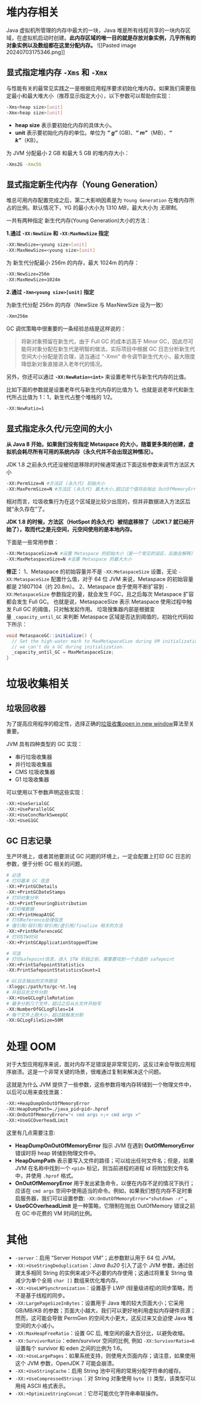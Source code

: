 # 堆内存相关
Java 虚拟机所管理的内存中最大的一块，Java 堆是所有线程共享的一块内存区域，在虚拟机启动时创建。**此内存区域的唯一目的就是存放对象实例，几乎所有的对象实例以及数组都在这里分配内存。**
![[Pasted image 20240703175346.png]]

## 显式指定堆内存 `-Xms` 和 `-Xmx`
与性能有关的最常见实践之一是根据应用程序要求初始化堆内存。如果我们需要指定最小和最大堆大小（推荐显示指定大小），以下参数可以帮助你实现：
```sh
-Xms<heap size>[unit]
-Xmx<heap size>[unit]
```
- **heap size** 表示要初始化内存的具体大小。
- **unit** 表示要初始化内存的单位。单位为 **_“ g”_** (GB)、**_“ m”_**（MB）、**_“ k”_**（KB）。

为 JVM 分配最小 2 GB 和最大 5 GB 的堆内存大小：
```sh
-Xms2G -Xmx5G
```

## 显式指定新生代内存（Young Generation）
堆总可用内存配置完成之后，第二大影响因素是为 `Young Generation` 在堆内存所占的比例。默认情况下，YG 的最小大小为 1310 _MB_，最大大小为 _无限制_。

一共有两种指定 新生代内存(Young Generation)大小的方法：

**1.通过 `-XX:NewSize` 和 `-XX:MaxNewSize` 指定**

```sh
-XX:NewSize=<young size>[unit]
-XX:MaxNewSize=<young size>[unit]
```

为 新生代分配最小 256m 的内存，最大 1024m 的内存：
```sh
-XX:NewSize=256m
-XX:MaxNewSize=1024m
```

**2.通过 `-Xmn<young size>[unit]` 指定**

为新生代分配 256m 的内存（NewSize 与 MaxNewSize 设为一致）
```sh
-Xmn256m
```

GC 调优策略中很重要的一条经验总结是这样说的：

> 将新对象预留在新生代，由于 Full GC 的成本远高于 Minor GC，因此尽可能将对象分配在新生代是明智的做法，实际项目中根据 GC 日志分析新生代空间大小分配是否合理，适当通过 “-Xmn” 命令调节新生代大小，最大限度降低新对象直接进入老年代的情况。

另外，你还可以通过 **`-XX:NewRatio=<int>`** 来设置老年代与新生代内存的比值。

比如下面的参数就是设置老年代与新生代内存的比值为 1。也就是说老年代和新生代所占比值为 1：1，新生代占整个堆栈的 1/2。
```sh
-XX:NewRatio=1
```

## 显式指定永久代/元空间的大小
**从 Java 8 开始，如果我们没有指定 Metaspace 的大小，随着更多类的创建，虚拟机会耗尽所有可用的系统内存（永久代并不会出现这种情况）。**

JDK 1.8 之前永久代还没被彻底移除的时候通常通过下面这些参数来调节方法区大小
```sh
-XX:PermSize=N #方法区 (永久代) 初始大小
-XX:MaxPermSize=N #方法区 (永久代) 最大大小,超过这个值将会抛出 OutOfMemoryError 异常:java.lang.OutOfMemoryError: PermGen
```
相对而言，垃圾收集行为在这个区域是比较少出现的，但并非数据进入方法区后就“永久存在”了。

**JDK 1.8 的时候，方法区（HotSpot 的永久代）被彻底移除了（JDK1.7 就已经开始了），取而代之是元空间，元空间使用的是本地内存。**

下面是一些常用参数：
```sh
-XX:MetaspaceSize=N #设置 Metaspace 的初始大小（是一个常见的误区，后面会解释）
-XX:MaxMetaspaceSize=N #设置 Metaspace 的最大大小
```

**修正：**
1、Metaspace 的初始容量并不是 `-XX:MetaspaceSize` 设置，无论 `-XX:MetaspaceSize` 配置什么值，对于 64 位 JVM 来说，Metaspace 的初始容量都是 21807104（约 20.8m）。
2、Metaspace 由于使用不断扩容到 `-XX:MetaspaceSize` 参数指定的量，就会发生 FGC，且之后每次 Metaspace 扩容都会发生 Full GC。
也就是说，MetaspaceSize 表示 Metaspace 使用过程中触发 Full GC 的阈值，只对触发起作用。
垃圾搜集器内部是根据变量 `_capacity_until_GC` 来判断 Metaspace 区域是否达到阈值的，初始化代码如下所示：
```java
void MetaspaceGC::initialize() {
  // Set the high-water mark to MaxMetapaceSize during VM initialization since
  // we can't do a GC during initialization.
  _capacity_until_GC = MaxMetaspaceSize;
}
```

# 垃圾收集相关
## 垃圾回收器
为了提高应用程序的稳定性，选择正确的[垃圾收集open in new window](http://www.oracle.com/webfolder/technetwork/tutorials/obe/java/gc01/index.html)算法至关重要。

JVM 具有四种类型的 GC 实现：
- 串行垃圾收集器
- 并行垃圾收集器
- CMS 垃圾收集器
- G1 垃圾收集器

可以使用以下参数声明这些实现：
```sh
-XX:+UseSerialGC
-XX:+UseParallelGC
-XX:+UseConcMarkSweepGC
-XX:+UseG1GC
```

## GC 日志记录
生产环境上，或者其他要测试 GC 问题的环境上，一定会配置上打印 GC 日志的参数，便于分析 GC 相关的问题。
```sh
# 必选
# 打印基本 GC 信息
-XX:+PrintGCDetails
-XX:+PrintGCDateStamps
# 打印对象分布
-XX:+PrintTenuringDistribution
# 打印堆数据
-XX:+PrintHeapAtGC
# 打印Reference处理信息
# 强引用/弱引用/软引用/虚引用/finalize 相关的方法
-XX:+PrintReferenceGC
# 打印STW时间
-XX:+PrintGCApplicationStoppedTime

# 可选
# 打印safepoint信息，进入 STW 阶段之前，需要要找到一个合适的 safepoint
-XX:+PrintSafepointStatistics
-XX:PrintSafepointStatisticsCount=1

# GC日志输出的文件路径
-Xloggc:/path/to/gc-%t.log
# 开启日志文件分割
-XX:+UseGCLogFileRotation
# 最多分割几个文件，超过之后从头文件开始写
-XX:NumberOfGCLogFiles=14
# 每个文件上限大小，超过就触发分割
-XX:GCLogFileSize=50M
```

# 处理 OOM
对于大型应用程序来说，面对内存不足错误是非常常见的，这反过来会导致应用程序崩溃。这是一个非常关键的场景，很难通过复制来解决这个问题。

这就是为什么 JVM 提供了一些参数，这些参数将堆内存转储到一个物理文件中，以后可以用来查找泄漏：
```sh
-XX:+HeapDumpOnOutOfMemoryError
-XX:HeapDumpPath=./java_pid<pid>.hprof
-XX:OnOutOfMemoryError="< cmd args >;< cmd args >"
-XX:+UseGCOverheadLimit
```

这里有几点需要注意:
- **HeapDumpOnOutOfMemoryError** 指示 JVM 在遇到 **OutOfMemoryError** 错误时将 heap 转储到物理文件中。
- **HeapDumpPath** 表示要写入文件的路径；可以给出任何文件名；但是，如果 JVM 在名称中找到一个 `<pid>` 标记，则当前进程的进程 id 将附加到文件名中，并使用 `.hprof` 格式。
- **OnOutOfMemoryError** 用于发出紧急命令，以便在内存不足的情况下执行；应该在 `cmd args` 空间中使用适当的命令。例如，如果我们想在内存不足时重启服务器，我们可以设置参数: `-XX:OnOutOfMemoryError="shutdown -r"` 。
- **UseGCOverheadLimit** 是一种策略，它限制在抛出 OutOfMemory 错误之前在 GC 中花费的 VM 时间的比例。

# 其他
- `-server`：启用 “Server Hotspot VM”；此参数默认用于 64 位 JVM。
- `-XX:+UseStringDeduplication`：_Java 8u20_ 引入了这个 JVM 参数，通过创建太多相同 String 的实例来减少不必要的内存使用；这通过将重复 String 值减少为单个全局 `char []` 数组来优化堆内存。
- `-XX:+UseLWPSynchronization`：设置基于 LWP (轻量级进程)的同步策略，而不是基于线程的同步。
- `-XX:LargePageSizeInBytes`：设置用于 Java 堆的较大页面大小；它采用 GB/MB/KB 的参数；页面大小越大，我们可以更好地利用虚拟内存硬件资源；然而，这可能会导致 PermGen 的空间大小更大，这反过来又会迫使 Java 堆空间的大小减小。
- `-XX:MaxHeapFreeRatio`：设置 GC 后, 堆空闲的最大百分比，以避免收缩。
- `-XX:SurvivorRatio`：eden/survivor 空间的比例, 例如 `-XX:SurvivorRatio=6` 设置每个 survivor 和 eden 之间的比例为 1:6。
- `-XX:+UseLargePages`：如果系统支持，则使用大页面内存；请注意，如果使用这个 JVM 参数，OpenJDK 7 可能会崩溃。
- `-XX:+UseStringCache`：启用 String 池中可用的常用分配字符串的缓存。
- `-XX:+UseCompressedStrings`：对 String 对象使用 `byte []` 类型，该类型可以用纯 ASCII 格式表示。
- `-XX:+OptimizeStringConcat`：它尽可能优化字符串串联操作。

